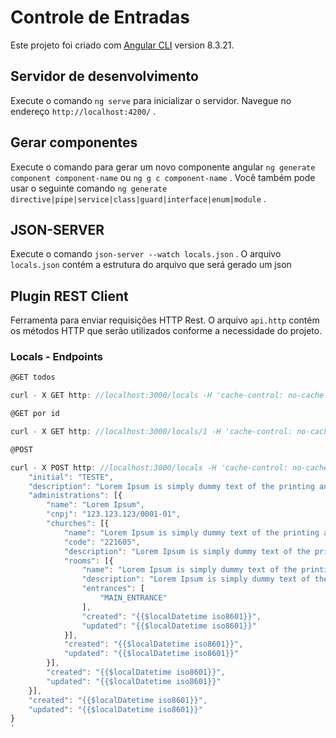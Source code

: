 # Controle de Entradas

Este projeto foi criado com [Angular CLI](https://github.com/angular/angular-cli) version 8.3.21.

## Servidor de desenvolvimento

Execute o comando `ng serve` para inicializar o servidor. Navegue no endereço `http://localhost:4200/` .

## Gerar componentes

Execute o comando para gerar um novo componente angular `ng generate component component-name` ou `ng g c component-name` .
Você também pode usar o seguinte comando `ng generate directive|pipe|service|class|guard|interface|enum|module` .

## JSON-SERVER

Execute o comando `json-server --watch locals.json` . O arquivo `locals.json` contém a estrutura do arquivo que será gerado um json

## Plugin REST Client

Ferramenta para enviar requisições HTTP Rest.
O arquivo `api.http` contém os métodos HTTP que serão utilizados conforme a necessidade do projeto.

### Locals - Endpoints

``` js
@GET todos

curl - X GET http: //localhost:3000/locals -H 'cache-control: no-cache'
```

``` js
@GET por id

curl - X GET http: //localhost:3000/locals/1 -H 'cache-control: no-cache'
```

``` js
@POST

curl - X POST http: //localhost:3000/locals -H 'cache-control: no-cache' -H'content-type: application/json' -d '{
    "initial": "TESTE",
    "description": "Lorem Ipsum is simply dummy text of the printing and typesetting",
    "administrations": [{
        "name": "Lorem Ipsum",
        "cnpj": "123.123.123/0001-01",
        "churches": [{
            "name": "Lorem Ipsum is simply dummy text of the printing and typesetting",
            "code": "221605",
            "description": "Lorem Ipsum is simply dummy text of the printing and typesetting",
            "rooms": [{
                "name": "Lorem Ipsum is simply dummy text of the printing and typesetting",
                "description": "Lorem Ipsum is simply dummy text of the printing and typesetting",
                "entrances": [
                    "MAIN_ENTRANCE"
                ],
                "created": "{{$localDatetime iso8601}}",
                "updated": "{{$localDatetime iso8601}}"
            }],
            "created": "{{$localDatetime iso8601}}",
            "updated": "{{$localDatetime iso8601}}"
        }],
        "created": "{{$localDatetime iso8601}}",
        "updated": "{{$localDatetime iso8601}}"
    }],
    "created": "{{$localDatetime iso8601}}",
    "updated": "{{$localDatetime iso8601}}"
}
'
```

<!-- ## Build

Run `ng build` to build the project. The build artifacts will be stored in the `dist/` directory. Use the `--prod` flag for a production build.-->

<!-- ## Running unit tests

Run `ng test` to execute the unit tests via [Karma](https://karma-runner.github.io).-->

<!-- ## Running end-to-end tests

Run `ng e2e` to execute the end-to-end tests via [Protractor](http://www.protractortest.org/).-->

<!-- ## Further help

To get more help on the Angular CLI use `ng help` or go check out the [Angular CLI README](https://github.com/angular/angular-cli/blob/master/README.md).-->

